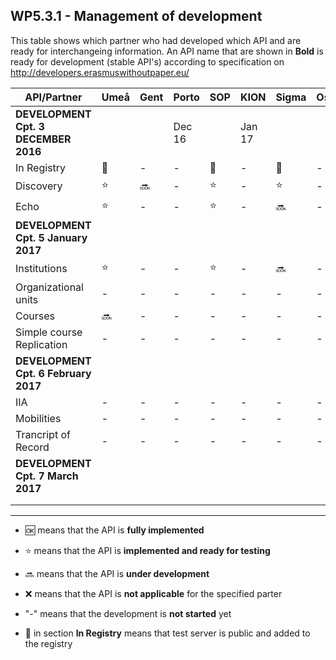 ## WP5.3.1 - Management of development 

This table shows which partner who had developed which API and are ready for interchangeing information. An API name that are shown in **Bold** is ready for development (stable API's) according to specification on http://developers.erasmuswithoutpaper.eu/


| API/Partner                    | Umeå  | Gent  | Porto |  SOP  | KION  | Sigma | Oslo  | Warsaw | Others|
| ------------------------------ | ----- | ----- | ----- | ----- | ----- | ----- | ----- | ------ | ----- |
| **DEVELOPMENT Cpt. 3 DECEMBER 2016**|       |       |Dec 16 |       |Jan 17 |       |       |        |       |
| In Registry                    |:link: |   -   |   -   |:link: |   -   |:link: |   -   |:link:  |   -   |
| Discovery                      |:star: |:soon: |   -   |:star: |   -   |:star: |   -   |:star:  |   -   |
| Echo                           |:star: |   -   |   -   |:star: |   -   |:soon: |   -   |:soon:  |   -   |
| **DEVELOPMENT Cpt. 5 January 2017**|       |       |       |       |       |       |       |        |       | 
| Institutions                   |:star: |   -   |   -   |:star: |   -   |:soon: |   -   |:soon:  |   -   |
| Organizational units           |   -   |   -   |   -   |   -   |   -   |   -   |   -   |   -    |   -   |
| Courses                        |:soon: |   -   |   -   |   -   |   -   |   -   |   -   |   -    |   -   |
| Simple course Replication      |   -   |   -   |   -   |   -   |   -   |   -   |   -   |   -    |   -   |
| **DEVELOPMENT Cpt. 6 February 2017**|       |       |       |       |       |       |       |        |       |
| IIA                            |   -   |   -   |   -   |   -   |   -   |   -   |   -   |   -    |   -   |
| Mobilities                     |   -   |   -   |   -   |   -   |   -   |   -   |   -   |   -    |   -   |
| Trancript of Record            |   -   |   -   |   -   |   -   |   -   |   -   |   -   |   -    |   -   |
| **DEVELOPMENT Cpt. 7 March 2017**|       |       |       |       |       |       |       |        |       |
|                                |       |       |       |       |       |       |       |        |       |
|                                |       |       |       |       |       |       |       |        |       |

---
* :ok: means that the API is **fully implemented**
* :star: means that the API is **implemented and ready for testing**
* :soon: means that the API is **under development**
* :x: means that the API is **not applicable** for the specified parter 
* "-" means that the development is **not started** yet

* :link: in section **In Registry** means that test server is public and added to the registry 
